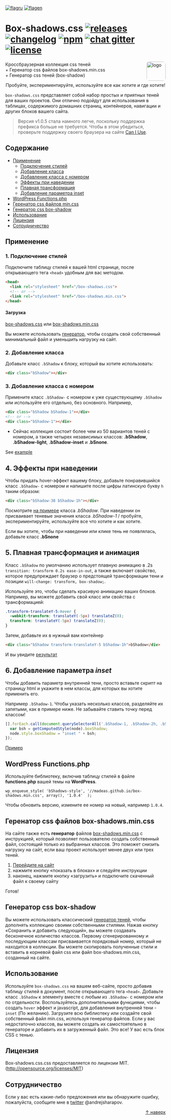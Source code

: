 [![flagru][flagru]][readmeru] [![flagen][flagen]][readmeen]

# Box-shadows.css [![releases](http://madeas.ru/img/git/release05.svg)](https://github.com/madeas/box-shadows.css/releases) [![changelog](http://madeas.ru/img/git/changelog.svg)](/CHANGELOG.md) [![npm](http://madeas.ru/img/git/npm05.svg)](https://www.npmjs.com/package/box-shadows-css) [![chat gitter](http://madeas.ru/img/git/gitter_im.svg)](https://gitter.im/andrejsharapov/box-shadows.css) [![license](http://madeas.ru/img/git/license.svg)](/LICENSE)

<a href="https://github.com/madeas/box-shadows.css"><img src="https://madeas.github.io/bs_logo.svg?raw=true" alt="logo" width="60" height="60" style="border-radius:8px" data-canonical-src="https://madeas.github.io/bs_logo.svg" align="right"></a>

Кроссбраузерная коллекция css теней  
	+ Геренатор css файлов box-shadows.min.css  
	+ Генератор css теней (box-shadow)

<p align="center">Пробуйте, экспериментируйте, используйте все как хотите и где хотите!</p>

`box-shadows.css` представляет собой набор простых и приятных теней для ваших проектов. Они отлично подойдут для использования в таблицах, содержимого домашних страниц, контейнеров, навигации и других блоков вашего сайта.

> Версия v1.0.5 стала намного легче, поскольку поддержка префикса больше не требуется. Чтобы в этом убедиться, проверьте поддержку своего браузера на сайте [Can I Use][caniuse].

## Содержание
* [Применение](#Применение)
	- [Подключение стилей](#1-Подключение-стилей)
	- [Добавление класса](#2-Добавление-класса)
	- [Добавление класса с номером](#3-Добавление-класса-с-номером)
	- [Эффекты при наведении](#4-Эффекты-при-наведении)
	- [Плавная трансформация](#5-Плавная-трансформация-и-анимация)
	- [Добавление параметра inset](#6-Добавление-параметра-inset)
* [WordPress Functions.php](#wordpress-functionsphp)
* [Геренатор css файлов min.css](#Геренатор-css-файлов-box-shadowsmincss)
* [Генератор css box-shadow](#Генератор-css-box-shadow)
* [Использование](#Использование)
* [Лицензия](#Лицензия)
* [Сотрудничество](#Сотрудничество)

## Применение

### 1. Подключение стилей
Подключите таблицу стилей к вашей html странице, после открывающего тега `<head>` удобным для вас методом.

```html
<head>
  <link rel="stylesheet" href="/box-shadows.css">
  <!-- or -->
  <link rel="stylesheet" href="/box-shadows.min.css">
</head>
```

#### Загрузка

[box-shadows.css][link1] или [box-shadows.min.css][link2]

Вы можете использовать [генератор][link7], чтобы создать свой собственный минимальный файл и уменьшить нагрузку на сайт.

### 2. Добавление класса
Добавьте класс `.bShadow` к блоку, который вы хотите использовать:

```html
<div class="bShadow"></div>
```

### 3. Добавление класса с номером
Примените класс `.bShadow-` с номером к уже существующему `.bShadow` или используйте его отдельно, без основного. Например,

```html
<div class="bShadow bShadow-1"></div>
<!-- or -->
<div class="bShadow-1"></div>
```

* Сейчас коллекция состоит более чем из 50 вариантов теней с номером, а также четырех независимых классов: **.bShadow**, **.bShadow-light**, **.bShadow-inset** и **.bSnone**.

See [example][link3]

## 4. Эффекты при наведении

Чтобы придать hover-эффект вашему блоку, добавьте понравившийся класс `.bShadow-` с номером и напишите после цифры латинскую букву `h` таким образом:

```html
<div class="bShadow-38 bShadow-1h"></div>
```

Посмотрите [на примере][link4] класса *.bShadow*. При наведении он присваивает теневые значения класса *.bShadow-1* / пробуйте, экспериментируйте, используйте все что хотите и как хотите.

Если вы хотите, чтобы при наведении или клике тень не появлялась, добавьте класс **.bSnone**

## 5. Плавная трансформация и анимация
Класс `.bShadow` по умолчанию использует плавную анимацию в .2s `transition: transform 0.2s ease-in-out`, а также включает свойство, которое предупреждает браузер о предстоящей трансформации тени и позиции `will-change: transform, box-shadow;`.  

Используйте это, чтобы сделать красивую анимацию ваших блоков. Например, вы можете добавить свой класс или свойства с трансформацией:

```css
.transform-translateY-5:hover {
  -webkit-transform: translateY(-5px) translateZ(0);
  transform: translateY(-5px) translateZ(0);
}
```

Затем, добавьте их в нужный вам контейнер

```html
<div class="bShadow transform-translateY-5 bShadow-1h">bShadow</div>
```

И вы увидите [результат][link5]

## 6. Добавление параметра *inset*
Чтобы добавить параметр внутренней тени, просто вставьте скрипт на страницу html и укажите в нем классы, для которых вы хотите применить его.

Например `.bShadow-1`. Чтобы указать несколько классов, разделяйте их запятыми, как в примере ниже. Не забывайте ставить точку перед классом!

```JavaScript
[].forEach.call(document.querySelectorAll('.bShadow-1, .bShadow-2h, .bShadow-3'), function(node) {
  var bsh = getComputedStyle(node).boxShadow;
  node.style.boxShadow = "inset " + bsh;
});
```

 [Пример][link6]

## WordPress Functions.php  
Используйте библиотеку, включив таблицу стилей в файле **functions.php** вашей темы на **WordPress**.

>
	wp_enqueue_style( 'bShadows-style', '//madeas.github.io/box-shadows.min.css', array(), '1.0.4'  );

Чтобы обновить версию, измените ее номер на новый, например `1.0.4`.

## Геренатор css файлов box-shadows.min.css
На сайте также есть **генератор** файлов [box-shadows.min.css][link10] с инструкцией, который позволяет пользователю создать собственный файл, состоящий только из выбранных классов. Это поможет снизить нагрузку на сайт, если ваш проект использует менее двух или трех теней.

  1. [Перейдите на сайт][link10]
  2. нажмите кнопку «показать в блоках» и следуйте инструкции
  3. наконец, нажмите кнопку «загрузить» и подключите скаченный файл к своему сайту
	
Готов!

## Генератор css box-shadow
Вы можете использовать классический [генератор теней][link9], чтобы дополнять коллекцию своими собственными стилями. Нажав кнопку «Сохранить и добавить следующий», вы можете создавать бесконечное количество классов. Первому сгенерированному и последующим классам присваивается порядковый номер, который не находится в коллекции. Вы можете скопировать полученные стили и вставить в корневой файл css или файл box-shadows.min.css, созданный на сайте.

## Использование
Используйте `box-shadows.css` на вашем веб-сайте, просто добавив таблицу стилей в документ, после открывающего тега `<head>`. Добавьте класс `.bShadow` к элементу вместе с любым из `.bShadow-` с номером или по отдельности. Воспользуйтесь дополнительными функциями, чтобы создать `hover` эффект и javascript, для добавления внутренней тени - `inset` (По желанию). Загрузите всю библиотеку или создайте свой собственный файл min.css, используя генератор файлов. Если у вас недостаточно классов, вы можете создать их самостоятельно в генераторе и добавить их в загруженный файл. Это все! У вас есть блок CSS с тенью.

## Лицензия
Box-shadows.css.css предоставляется по лицензии MIT. (http://opensource.org/licenses/MIT)

## Сотрудничество
Если у вас есть какие-либо предложения или вы обнаружите ошибку, пожалуйста, сообщите мне в [twitter][link8] @andrejsharapov.

<p align="right"><a href="#Содержание">↑ наверх</a></p>

[link1]: https://github.com/madeas/box-shadows.css/blob/master/box-shadows.css?raw=true "box-shadows.css"
[link2]: https://github.com/madeas/box-shadows.css/blob/master/box-shadows.min.css?raw=true "box-shadows.min.css"
[link3]: https://madeas.github.io/box-shadows "all blocks with box-shadow"
[link4]: https://jsfiddle.net/madeas/8at5r1bL/1/ "hover effect"
[link5]: https://jsfiddle.net/madeas/8at5r1bL/ "animation"
[link6]: https://jsfiddle.net/madeas/8at5r1bL/3/ "inset javascript"
[link7]: #Геренатор-css-файлов-box-shadowsmincss "геренатор min.css"
[link8]: https://twitter.com/andrejsharapov "twitter"
[link9]: https://madeas.github.io/box-shadows#gen "Box-shadow CSS Generator"
[link10]: https://madeas.github.io/box-shadows#css_gen "Generator the file min.CSS"

[readmeru]: https://github.com/madeas/box-shadows.css/blob/master/lang/ru/README.md "Ru"
[flagru]: https://madeas.github.io/img/ru.png

[readmeen]: https://github.com/madeas/box-shadows.css/blob/master/README.md "En"
[flagen]: https://madeas.github.io/img/en.png
[caniuse]: https://caniuse.com/#search=box-shadow
